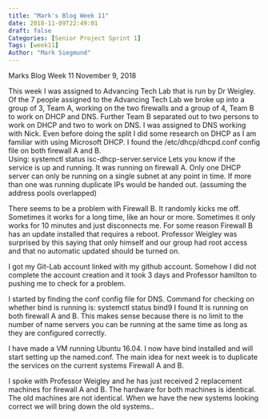 ```yaml
---
title: "Mark's Blog Week 11"
date: 2018-11-09T22:49:01
draft: false
Categories: [Senior Project Sprint 1]
Tags: [week11]
Author: "Mark Siegmund"
---
```


Marks Blog Week 11								November 9, 2018

This week I was assigned to Advancing Tech Lab that is run by Dr Weigley.  Of the 7 people assigned to the Advancing Tech Lab we broke up into a group of 3, Team A, working on the two firewalls and a group of 4, Team B to work on DHCP and DNS.  Further Team B separated out to two persons to work on DHCP and two to work on DNS.  I was assigned to DNS working with Nick.   Even before doing the split I did some research on DHCP as I am familiar with using Microsoft DHCP.  I found the /etc/dhcp/dhcpd.conf config file on both firewall A and B.  
Using:      systemctl status isc-dhcp-server.service
Lets you know if the service is up and running.  It was running on firewall A.
Only one DHCP server can only be running on a single subnet at any point in time.  If more than one was running duplicate IPs would be handed out.  (assuming the address pools overlapped) 

There seems to be a problem with Firewall B.  It randomly kicks me off.   Sometimes it works for a long time, like an hour or more.  Sometimes it only works for 10 minutes and just disconnects me.  For some reason Firewall B has an update installed that requires a reboot.  Professor Weigley was surprised by this saying that only himself and our group had root access and that no automatic updated should be turned on.

I got my Git-Lab account linked with my github account.  Somehow I did not complete the account creation and it took 3 days and Professor hamilton to pushing me to check for a problem.

I started by finding the conf config file for DNS.  Command for checking on whether bind is running is:   systemctl status bind9
I found It is running on both firewall A and B.  This makes sense because there is no limit to the number of name servers you can be running at the same time as long as they are configured correctly.

I have made a VM running Ubuntu 16.04.  I now have bind installed and will start setting up the named.conf. The main idea for next week is to duplicate the services on the current systems Firewall A and B.

I spoke with Professor Weigley and he has just received 2 replacement machines for firewall A and B.  The hardware for both machines is identical.  The old machines are not identical.  When we have the new systems looking correct we will bring down the old systems..
